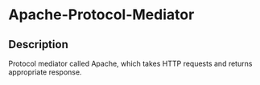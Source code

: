 # Apache-Protocol-Mediator
## Description
Protocol mediator called Apache, which takes HTTP requests and returns appropriate response.
